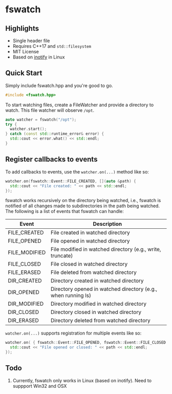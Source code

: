 # fswatch

## Highlights

* Single header file
* Requires C++17 and `std::filesystem`
* MIT License
* Based on [inotify](http://man7.org/linux/man-pages/man7/inotify.7.html) in Linux

## Quick Start

Simply include fswatch.hpp and you're good to go. 

```cpp
#include <fswatch.hpp>
```
To start watching files, create a FileWatcher and provide a directory to watch. This file watcher will observe `/opt`. 

```cpp
auto watcher = fswatch("/opt");
try {
  watcher.start();
} catch (const std::runtime_error& error) {
  std::cout << error.what() << std::endl;
}
```

## Register callbacks to events

To add callbacks to events, use the `watcher.on(...)` method like so:

```cpp
watcher.on(fswatch::Event::FILE_CREATED, [](auto &path) {
  std::cout << "File created: " << path << std::endl;
});
```

fswatch works recursively on the directory being watched, i.e., fswatch is notified of all changes made to subdirectories in the path being watched. The following is a list of events that fswatch can handle:

| Event              | Description                                                   |
|--------------------|---------------------------------------------------------------|
| FILE_CREATED       | File created in watched directory                             |
| FILE_OPENED        | File opened in watched directory                              |
| FILE_MODIFIED      | File modified in watched directory (e.g., write, truncate)    |
| FILE_CLOSED        | File closed in watched directory                              |
| FILE_ERASED        | File deleted from watched directory                           |
| DIR_CREATED        | Directory created in watched directory                        |
| DIR_OPENED         | Directory opened in watched directory (e.g., when running ls) |
| DIR_MODIFIED       | Directory modified in watched directory                       |
| DIR_CLOSED         | Directory closed in watched directory                         |
| DIR_ERASED         | Directory deleted from watched directory                      |

`watcher.on(...)` supports registration for multiple events like so:

```cpp
watcher.on( { fswatch::Event::FILE_OPENED, fswatch::Event::FILE_CLOSED }, [](auto &path) {
  std::cout << "File opened or closed: " << path << std::endl;
});
```

## Todo

1. Currently, fswatch only works in Linux (based on inotify). Need to suppport Win32 and OSX
